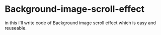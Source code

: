 # Background-image-scroll-effect
in this i'll write code of Background image scroll effect which is easy and reuseable.
